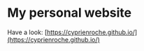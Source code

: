 # My personal website
Have a look: [https://cyprienroche.github.io/](https://cyprienroche.github.io/)
